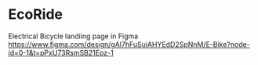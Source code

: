 # EcoRide
Electrical Bicycle landiing page in Figma
https://www.figma.com/design/gAl7hFuSuiAHYEdD2SpNnM/E-Bike?node-id=0-1&t=pPxU73RsmSB21Epz-1
